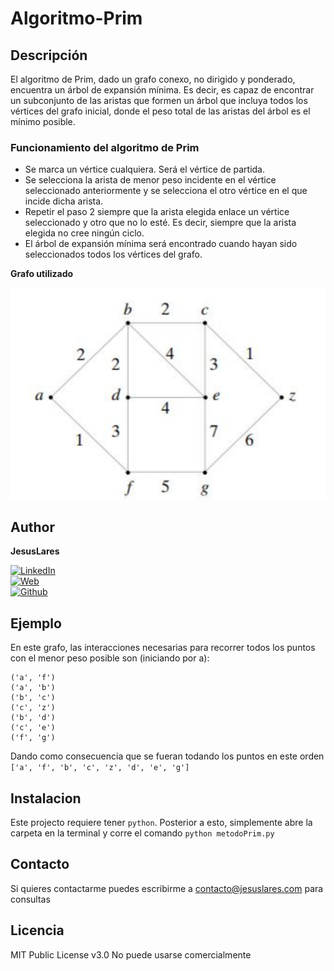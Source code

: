 # Algoritmo-Prim

## Descripción

El algoritmo de Prim, dado un grafo conexo, no dirigido y ponderado, encuentra un árbol de expansión mínima. Es decir, es capaz de encontrar un subconjunto de las aristas que formen un árbol que incluya todos los vértices del grafo inicial, donde el peso total de las aristas del árbol es el mínimo posible.

### Funcionamiento del algoritmo de Prim

- Se marca un vértice cualquiera. Será el vértice de partida.
- Se selecciona la arista de menor peso incidente en el vértice seleccionado anteriormente y se selecciona el otro vértice en el que incide dicha arista.
- Repetir el paso 2 siempre que la arista elegida enlace un vértice seleccionado y otro que no lo esté. Es decir, siempre que la arista elegida no cree ningún ciclo.
- El árbol de expansión mínima será encontrado cuando hayan sido seleccionados todos los vértices del grafo.

**Grafo utilizado**

![Imagen Grafo](https://github.com/Jesus-Lares/Algoritmo-Prim/blob/main/grafo.png)

## Author

**JesusLares**

[![LinkedIn](https://img.shields.io/badge/LinkedIn-jesusLares-0077B5?style=for-the-badge&logo=linkedin&logoColor=white&labelColor=101010)](https://www.linkedin.com/in/jesusLares)
<br />
[![Web](https://img.shields.io/badge/jesuslares.com-5865F2?style=for-the-badge&logo=dev.to&logoColor=white&labelColor=101010)](https://jesuslares.com)
<br />
[![Github](https://img.shields.io/badge/jesuslares-238636?style=for-the-badge&logo=github&logoColor=white&labelColor=101010)](https://github.com/JesusLares)
<br />

## Ejemplo

En este grafo, las interacciones necesarias para recorrer todos los puntos con el menor peso posible son (iniciando por a):

```
('a', 'f')
('a', 'b')
('b', 'c')
('c', 'z')
('b', 'd')
('c', 'e')
('f', 'g')
```

Dando como consecuencia que se fueran todando los puntos en este orden ` ['a', 'f', 'b', 'c', 'z', 'd', 'e', 'g']`

## Instalacion

Este projecto requiere tener `python`. Posterior a esto, simplemente abre la carpeta en la terminal y corre el comando `python metodoPrim.py`

## Contacto

Si quieres contactarme puedes escribirme a contacto@jesuslares.com para consultas

## Licencia

MIT Public License v3.0 No puede usarse comercialmente
